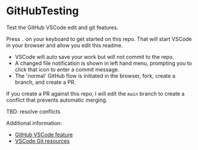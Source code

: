 # GitHubTesting

Test the GitHub VSCode edit and git features.

Press `.` on your keyboard to get started on this repo.
That will start VSCode in your browser and allow you edit this readme.

* VSCode will auto save your work but will not commit to the repo.
* A changed file notification is shown in left hand menu, prompting you to click that icon to enter a commit message.
* The 'normal' GitHub flow is initiated in the browser, fork, create a branch, and create a PR.

If you create a PR against this repo, I will edit the `main` branch to create a conflict that prevents automatic merging.


TBD: resolve conflicts

Additional information:

* [GitHub VSCode feature](https://visualstudiomagazine.com/articles/2021/08/31/github-vs-code.aspx)
* [VSCode Git resources](https://code.visualstudio.com/learn/students/github-pack)

